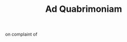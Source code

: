 ---
title: Ad Quabrimoniam
letter: A
permalink: "/definitions/bld-ad-quabrimoniam.html"
body: on complaint of
published_at: '2018-07-07'
source: Black's Law Dictionary 2nd Ed (1910)
layout: post
---